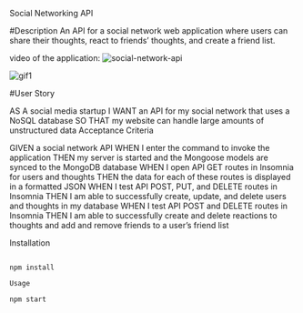 Social Networking API

     

#Description
An API for a social network web application where users can share their thoughts, react to friends’ thoughts, and create a friend list.

video of the application:
![social-network-api](./assets/users.gif)

![gif1](https://user-images.githubusercontent.com/55413812/169722690-f2809c26-3a05-46fc-9f10-58f9c1c5525c.gif)



#User Story

AS A social media startup
I WANT an API for my social network that uses a NoSQL database
SO THAT my website can handle large amounts of unstructured data
Acceptance Criteria

GIVEN a social network API
WHEN I enter the command to invoke the application
THEN my server is started and the Mongoose models are synced to the MongoDB database
WHEN I open API GET routes in Insomnia for users and thoughts
THEN the data for each of these routes is displayed in a formatted JSON
WHEN I test API POST, PUT, and DELETE routes in Insomnia
THEN I am able to successfully create, update, and delete users and thoughts in my database
WHEN I test API POST and DELETE routes in Insomnia
THEN I am able to successfully create and delete reactions to thoughts and add and remove friends to a user’s friend list


Installation

```clone down

npm install

Usage

npm start
```
